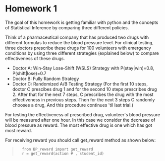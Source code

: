 # Homework 1
The goal of this homework is getting familiar with python and the concepts of Statistical Inference by comparing three different policies.

Think of a pharmaceutical company that has produced two drugs with different formulas to reduce the blood pressure level. For clinical testing, three doctors prescribe these drugs for 100 volunteers with emergency conditions by using three different strategies (explained below) to compare effectiveness of these drugs.
- Doctor A: Win-Stay Lose-Shift (WSLS) Strategy with P(stay|win)=0.8, P(shift|lose)=0.7
- Doctor B: Fully Random Strategy
- Doctor C: Randomized A/B Testing Strategy (For the first 10 steps, doctor C prescibes drug 1 and for the second 10 steps prescribes drug 2. After that for the next 7 steps, C prescribes the drug with the most effectiveness in previous steps. Then for the next 3 steps C randomly chooses a drug, And this procedure continues 'til last trial.)
 
 For testing the effectiveness of prescribed drug, volunteer's blood pressure will be measured after one hour. In this case we consider the decrease of blood pressure as reward. The most effective drug is one which has got most reward.
 
For receiving reward you should call get_reward method as shown below:
>       from BP_reward import get_reward
>       r = get_reward(action # , student_id)